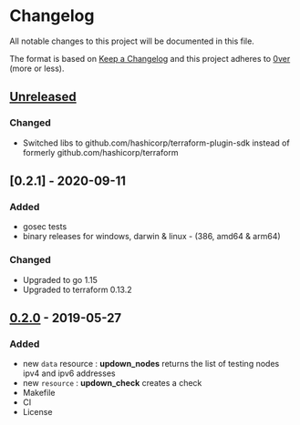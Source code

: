 # Changelog

All notable changes to this project will be documented in this file.

The format is based on [Keep a Changelog](http://keepachangelog.com/en/1.0.0/)
and this project adheres to [0ver](https://0ver.org) (more or less).

## [Unreleased]

### Changed

- Switched libs to github.com/hashicorp/terraform-plugin-sdk instead of formerly github.com/hashicorp/terraform

## [0.2.1] - 2020-09-11

### Added

- gosec tests
- binary releases for windows, darwin & linux - (386, amd64 & arm64)

### Changed

- Upgraded to go 1.15
- Upgraded to terraform 0.13.2

## [0.2.0] - 2019-05-27

### Added

- new `data` resource : **updown_nodes** returns the list of testing nodes ipv4 and ipv6 addresses
- new `resource` : **updown_check** creates a check
- Makefile
- CI
- License

[Unreleased]: https://github.com/mvisonneau/terraform-provider-updown/compare/v0.2.1...HEAD
[v0.2.1]: https://github.com/mvisonneau/terraform-provider-updown/tree/v0.2.1
[0.2.0]: https://github.com/mvisonneau/terraform-provider-updown/tree/0.2.0

